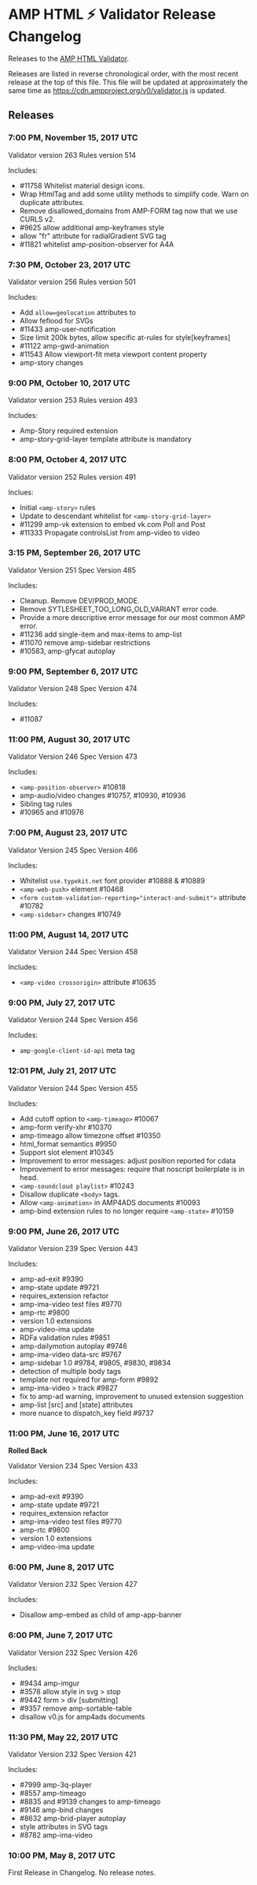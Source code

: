 <!---
Copyright 2017 The AMP HTML Authors. All Rights Reserved.

Licensed under the Apache License, Version 2.0 (the "License");
you may not use this file except in compliance with the License.
You may obtain a copy of the License at

      http://www.apache.org/licenses/LICENSE-2.0

Unless required by applicable law or agreed to in writing, software
distributed under the License is distributed on an "AS-IS" BASIS,
WITHOUT WARRANTIES OR CONDITIONS OF ANY KIND, either express or implied.
See the License for the specific language governing permissions and
limitations under the License.
-->

# AMP HTML ⚡ Validator Release Changelog

Releases to the
[AMP HTML Validator](https://github.com/ampproject/amphtml/blob/master/validator/README.md).

Releases are listed in reverse chronological order, with the most recent release
at the top of this file. This file will be updated at approximately the same
time as https://cdn.ampproject.org/v0/validator.js is updated.

## Releases

<!--
Please add new release changes here. Use the time in UTC for the header and
mention any release notes since the last change as well as the version numbers.
-->

### 7:00 PM, November 15, 2017 UTC

Validator version 263
Rules version 514

Includes:
 - #11758 Whitelist material design icons.
 - Wrap HtmlTag and add some utility methods to simplify code. Warn on duplicate
   attributes.
 - Remove disallowed_domains from AMP-FORM tag now that we use CURLS v2.
 - #9625 allow additional amp-keyframes style
 - allow "fr" attribute for radialGradient SVG tag
 - #11821 whitelist amp-position-observer for A4A
 

### 7:30 PM, October 23, 2017 UTC

Validator version 256
Rules version 501

Includes:
 - Add `allow=geolocation` attributes to <amp-iframe>
 - Allow feflood for SVGs
 - #11433 amp-user-notification
 - Size limit 200k bytes, allow specific at-rules for style[keyframes]
 - #11122 amp-gwd-animation
 - #11543 Allow viewport-fit meta viewport content property
 - amp-story changes

### 9:00 PM, October 10, 2017 UTC

Validator version 253
Rules version 493

Includes:
 - Amp-Story required extension
 - amp-story-grid-layer template attribute is mandatory

### 8:00 PM, October 4, 2017 UTC

Validator version 252
Rules version 491

Inclues:
 - Initial `<amp-story>` rules
 - Update to descendant whitelist for `<amp-story-grid-layer>`
 - #11299 amp-vk extension to embed vk.com Poll and Post
 - #11333 Propagate controlsList from amp-video to video

### 3:15 PM, September 26, 2017 UTC

Validator Version 251
Spec Version 485

Includes:
 - Cleanup. Remove DEV/PROD_MODE.
 - Remove SYTLESHEET_TOO_LONG_OLD_VARIANT error code.
 - Provide a more descriptive error message for our most common AMP error.
 - #11236 add single-item and max-items to amp-list
 - #11070 remove amp-sidebar restrictions
 - #10583, amp-gfycat autoplay

### 9:00 PM, September 6, 2017 UTC

Validator Version 248
Spec Version 474

Includes:
 - #11087

### 11:00 PM, August 30, 2017 UTC

Validator Version 246
Spec Version 473

Includes:
 - `<amp-position-observer>` #10818
 - amp-audio/video changes #10757, #10930, #10936
 - Sibling tag rules
 - #10965 and #10976

### 7:00 PM, August 23, 2017 UTC

Validator Version 245
Spec Version 466

Includes:
 - Whitelist `use.typekit.net` font provider #10888 & #10889
 - `<amp-web-push>` element #10468
 - `<form custom-validation-reporting="interact-and-submit">` attribute #10782
 - `<amp-sidebar>` changes #10749

### 11:00 PM, August 14, 2017 UTC

Validator Version 244
Spec Version 458

Includes:
 - `<amp-video crossorigin>` attribute #10635

### 9:00 PM, July 27, 2017 UTC

Validator Version 244
Spec Version 456

Includes:
 - `amp-google-client-id-api` meta tag

### 12:01 PM, July 21, 2017 UTC

Validator Version 244
Spec Version 455

Includes:

 - Add cutoff option to `<amp-timeago>` #10067
 - amp-form verify-xhr #10370
 - amp-timeago allow timezone offset #10350
 - html_format semantics #9950
 - Support slot element #10345
 - Improvement to error messages: adjust position reported for cdata
 - Improvement to error messages: require that noscript boilerplate is in head.
 - `<amp-soundcloud playlist>` #10243
 - Disallow duplicate `<body>` tags.
 - Allow `<amp-animation>` in AMP4ADS documents #10093
 - amp-bind extension rules to no longer require `<amp-state>` #10159

### 9:00 PM, June 26, 2017 UTC

Validator Version 239
Spec Version 443

Includes:

 - amp-ad-exit #9390
 - amp-state update #9721
 - requires_extension refactor
 - amp-ima-video test files #9770
 - amp-rtc #9800
 - version 1.0 extensions
 - amp-video-ima update
 - RDFa validation rules #9851
 - amp-dailymotion autoplay #9746
 - amp-ima-video data-src #9767
 - amp-sidebar 1.0 #9784, #9805, #9830, #9834
 - detection of multiple body tags
 - template not required for amp-form #9892
 - amp-ima-video > track #9827
 - fix to amp-ad warning, improvement to unused extension suggestion
 - amp-list [src] and [state] attributes
 - more nuance to dispatch_key field #9737

### 11:00 PM, June 16, 2017 UTC

**Rolled Back**

Validator Version 234
Spec Version 433

Includes:

 - amp-ad-exit #9390
 - amp-state update #9721
 - requires_extension refactor
 - amp-ima-video test files #9770
 - amp-rtc #9800
 - version 1.0 extensions
 - amp-video-ima update

### 6:00 PM, June 8, 2017 UTC

Validator Version 232
Spec Version 427

Includes:

 - Disallow amp-embed as child of amp-app-banner

### 6:00 PM, June 7, 2017 UTC

Validator Version 232
Spec Version 426

Includes:

 - #9434 amp-imgur
 - #3578 allow style in svg > stop
 - #9442 form > div [submitting]
 - #9357 remove amp-sortable-table
 - disallow v0.js for amp4ads documents

### 11:30 PM, May 22, 2017 UTC

Validator Version 232
Spec Version 421

Includes:

 - #7999 amp-3q-player
 - #8557 amp-timeago
 - #8835 and #9139 changes to amp-timeago
 - #9146 amp-bind changes
 - #8632 amp-brid-player autoplay
 - style attributes in SVG tags
 - #8782 amp-ima-video


### 10:00 PM, May 8, 2017 UTC

First Release in Changelog. No release notes.

